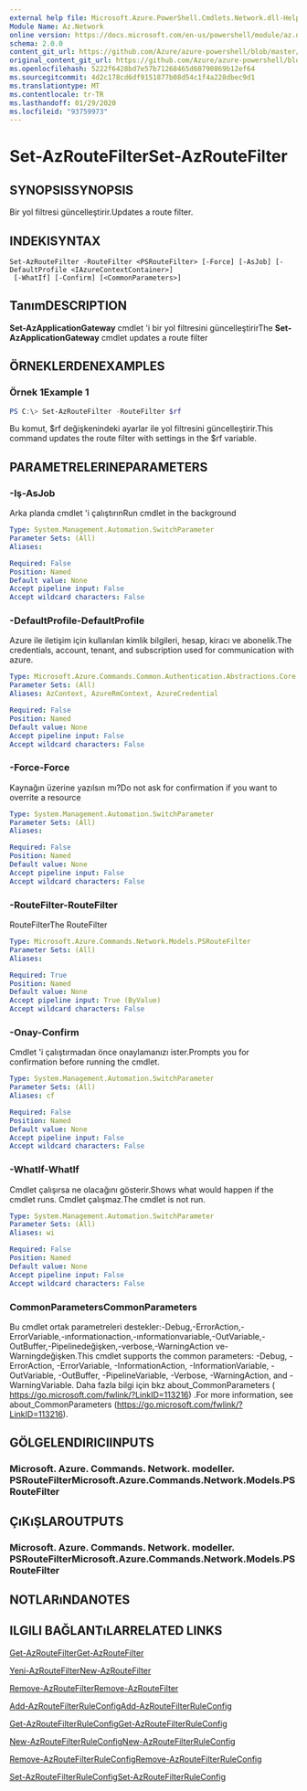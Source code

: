 ```yaml
---
external help file: Microsoft.Azure.PowerShell.Cmdlets.Network.dll-Help.xml
Module Name: Az.Network
online version: https://docs.microsoft.com/en-us/powershell/module/az.network/set-azroutefilter
schema: 2.0.0
content_git_url: https://github.com/Azure/azure-powershell/blob/master/src/Network/Network/help/Set-AzRouteFilter.md
original_content_git_url: https://github.com/Azure/azure-powershell/blob/master/src/Network/Network/help/Set-AzRouteFilter.md
ms.openlocfilehash: 5222f6428bd7e57b71268465d60790869b12ef64
ms.sourcegitcommit: 4d2c178cd6df9151877b08d54c1f4a228dbec9d1
ms.translationtype: MT
ms.contentlocale: tr-TR
ms.lasthandoff: 01/29/2020
ms.locfileid: "93759973"
---
```

# <span data-ttu-id="45da1-101">Set-AzRouteFilter</span><span class="sxs-lookup"><span data-stu-id="45da1-101">Set-AzRouteFilter</span></span>

## <span data-ttu-id="45da1-102">SYNOPSIS</span><span class="sxs-lookup"><span data-stu-id="45da1-102">SYNOPSIS</span></span>
<span data-ttu-id="45da1-103">Bir yol filtresi güncelleştirir.</span><span class="sxs-lookup"><span data-stu-id="45da1-103">Updates a route filter.</span></span>

## <span data-ttu-id="45da1-104">INDEKI</span><span class="sxs-lookup"><span data-stu-id="45da1-104">SYNTAX</span></span>

```
Set-AzRouteFilter -RouteFilter <PSRouteFilter> [-Force] [-AsJob] [-DefaultProfile <IAzureContextContainer>]
 [-WhatIf] [-Confirm] [<CommonParameters>]
```

## <span data-ttu-id="45da1-105">Tanım</span><span class="sxs-lookup"><span data-stu-id="45da1-105">DESCRIPTION</span></span>
<span data-ttu-id="45da1-106">**Set-AzApplicationGateway** cmdlet 'i bir yol filtresini güncelleştirir</span><span class="sxs-lookup"><span data-stu-id="45da1-106">The **Set-AzApplicationGateway** cmdlet updates a route filter</span></span>

## <span data-ttu-id="45da1-107">ÖRNEKLERDEN</span><span class="sxs-lookup"><span data-stu-id="45da1-107">EXAMPLES</span></span>

### <span data-ttu-id="45da1-108">Örnek 1</span><span class="sxs-lookup"><span data-stu-id="45da1-108">Example 1</span></span>
```powershell
PS C:\> Set-AzRouteFilter -RouteFilter $rf
```

<span data-ttu-id="45da1-109">Bu komut, $rf değişkenindeki ayarlar ile yol filtresini güncelleştirir.</span><span class="sxs-lookup"><span data-stu-id="45da1-109">This command updates the route filter with settings in the $rf variable.</span></span>

## <span data-ttu-id="45da1-110">PARAMETRELERINE</span><span class="sxs-lookup"><span data-stu-id="45da1-110">PARAMETERS</span></span>

### <span data-ttu-id="45da1-111">-Iş</span><span class="sxs-lookup"><span data-stu-id="45da1-111">-AsJob</span></span>
<span data-ttu-id="45da1-112">Arka planda cmdlet 'i çalıştırın</span><span class="sxs-lookup"><span data-stu-id="45da1-112">Run cmdlet in the background</span></span>

```yaml
Type: System.Management.Automation.SwitchParameter
Parameter Sets: (All)
Aliases:

Required: False
Position: Named
Default value: None
Accept pipeline input: False
Accept wildcard characters: False
```

### <span data-ttu-id="45da1-113">-DefaultProfile</span><span class="sxs-lookup"><span data-stu-id="45da1-113">-DefaultProfile</span></span>
<span data-ttu-id="45da1-114">Azure ile iletişim için kullanılan kimlik bilgileri, hesap, kiracı ve abonelik.</span><span class="sxs-lookup"><span data-stu-id="45da1-114">The credentials, account, tenant, and subscription used for communication with azure.</span></span>

```yaml
Type: Microsoft.Azure.Commands.Common.Authentication.Abstractions.Core.IAzureContextContainer
Parameter Sets: (All)
Aliases: AzContext, AzureRmContext, AzureCredential

Required: False
Position: Named
Default value: None
Accept pipeline input: False
Accept wildcard characters: False
```

### <span data-ttu-id="45da1-115">-Force</span><span class="sxs-lookup"><span data-stu-id="45da1-115">-Force</span></span>
<span data-ttu-id="45da1-116">Kaynağın üzerine yazılsın mı?</span><span class="sxs-lookup"><span data-stu-id="45da1-116">Do not ask for confirmation if you want to overrite a resource</span></span>

```yaml
Type: System.Management.Automation.SwitchParameter
Parameter Sets: (All)
Aliases:

Required: False
Position: Named
Default value: None
Accept pipeline input: False
Accept wildcard characters: False
```

### <span data-ttu-id="45da1-117">-RouteFilter</span><span class="sxs-lookup"><span data-stu-id="45da1-117">-RouteFilter</span></span>
<span data-ttu-id="45da1-118">RouteFilter</span><span class="sxs-lookup"><span data-stu-id="45da1-118">The RouteFilter</span></span>

```yaml
Type: Microsoft.Azure.Commands.Network.Models.PSRouteFilter
Parameter Sets: (All)
Aliases:

Required: True
Position: Named
Default value: None
Accept pipeline input: True (ByValue)
Accept wildcard characters: False
```

### <span data-ttu-id="45da1-119">-Onay</span><span class="sxs-lookup"><span data-stu-id="45da1-119">-Confirm</span></span>
<span data-ttu-id="45da1-120">Cmdlet 'i çalıştırmadan önce onaylamanızı ister.</span><span class="sxs-lookup"><span data-stu-id="45da1-120">Prompts you for confirmation before running the cmdlet.</span></span>

```yaml
Type: System.Management.Automation.SwitchParameter
Parameter Sets: (All)
Aliases: cf

Required: False
Position: Named
Default value: None
Accept pipeline input: False
Accept wildcard characters: False
```

### <span data-ttu-id="45da1-121">-WhatIf</span><span class="sxs-lookup"><span data-stu-id="45da1-121">-WhatIf</span></span>
<span data-ttu-id="45da1-122">Cmdlet çalışırsa ne olacağını gösterir.</span><span class="sxs-lookup"><span data-stu-id="45da1-122">Shows what would happen if the cmdlet runs.</span></span> <span data-ttu-id="45da1-123">Cmdlet çalışmaz.</span><span class="sxs-lookup"><span data-stu-id="45da1-123">The cmdlet is not run.</span></span>

```yaml
Type: System.Management.Automation.SwitchParameter
Parameter Sets: (All)
Aliases: wi

Required: False
Position: Named
Default value: None
Accept pipeline input: False
Accept wildcard characters: False
```

### <span data-ttu-id="45da1-124">CommonParameters</span><span class="sxs-lookup"><span data-stu-id="45da1-124">CommonParameters</span></span>
<span data-ttu-id="45da1-125">Bu cmdlet ortak parametreleri destekler:-Debug,-ErrorAction,-ErrorVariable,-ınformationaction,-ınformationvariable,-OutVariable,-OutBuffer,-Pipelinedeğişken,-verbose,-WarningAction ve-Warningdeğişken.</span><span class="sxs-lookup"><span data-stu-id="45da1-125">This cmdlet supports the common parameters: -Debug, -ErrorAction, -ErrorVariable, -InformationAction, -InformationVariable, -OutVariable, -OutBuffer, -PipelineVariable, -Verbose, -WarningAction, and -WarningVariable.</span></span> <span data-ttu-id="45da1-126">Daha fazla bilgi için bkz about_CommonParameters ( https://go.microsoft.com/fwlink/?LinkID=113216) .</span><span class="sxs-lookup"><span data-stu-id="45da1-126">For more information, see about_CommonParameters (https://go.microsoft.com/fwlink/?LinkID=113216).</span></span>

## <span data-ttu-id="45da1-127">GÖLGELENDIRICI</span><span class="sxs-lookup"><span data-stu-id="45da1-127">INPUTS</span></span>

### <span data-ttu-id="45da1-128">Microsoft. Azure. Commands. Network. modeller. PSRouteFilter</span><span class="sxs-lookup"><span data-stu-id="45da1-128">Microsoft.Azure.Commands.Network.Models.PSRouteFilter</span></span>

## <span data-ttu-id="45da1-129">ÇıKıŞLAR</span><span class="sxs-lookup"><span data-stu-id="45da1-129">OUTPUTS</span></span>

### <span data-ttu-id="45da1-130">Microsoft. Azure. Commands. Network. modeller. PSRouteFilter</span><span class="sxs-lookup"><span data-stu-id="45da1-130">Microsoft.Azure.Commands.Network.Models.PSRouteFilter</span></span>

## <span data-ttu-id="45da1-131">NOTLARıNDA</span><span class="sxs-lookup"><span data-stu-id="45da1-131">NOTES</span></span>

## <span data-ttu-id="45da1-132">ILGILI BAĞLANTıLAR</span><span class="sxs-lookup"><span data-stu-id="45da1-132">RELATED LINKS</span></span>

[<span data-ttu-id="45da1-133">Get-AzRouteFilter</span><span class="sxs-lookup"><span data-stu-id="45da1-133">Get-AzRouteFilter</span></span>](./Get-AzRouteFilter.md)

[<span data-ttu-id="45da1-134">Yeni-AzRouteFilter</span><span class="sxs-lookup"><span data-stu-id="45da1-134">New-AzRouteFilter</span></span>](./New-AzRouteFilter.md)

[<span data-ttu-id="45da1-135">Remove-AzRouteFilter</span><span class="sxs-lookup"><span data-stu-id="45da1-135">Remove-AzRouteFilter</span></span>](./Remove-AzRouteFilter.md)

[<span data-ttu-id="45da1-136">Add-AzRouteFilterRuleConfig</span><span class="sxs-lookup"><span data-stu-id="45da1-136">Add-AzRouteFilterRuleConfig</span></span>](./Add-AzRouteFilterRuleConfig.md)

[<span data-ttu-id="45da1-137">Get-AzRouteFilterRuleConfig</span><span class="sxs-lookup"><span data-stu-id="45da1-137">Get-AzRouteFilterRuleConfig</span></span>](./Get-AzRouteFilterRuleConfig.md)

[<span data-ttu-id="45da1-138">New-AzRouteFilterRuleConfig</span><span class="sxs-lookup"><span data-stu-id="45da1-138">New-AzRouteFilterRuleConfig</span></span>](./New-AzRouteFilterRuleConfig.md)

[<span data-ttu-id="45da1-139">Remove-AzRouteFilterRuleConfig</span><span class="sxs-lookup"><span data-stu-id="45da1-139">Remove-AzRouteFilterRuleConfig</span></span>](./Remove-AzRouteFilterRuleConfig.md)

[<span data-ttu-id="45da1-140">Set-AzRouteFilterRuleConfig</span><span class="sxs-lookup"><span data-stu-id="45da1-140">Set-AzRouteFilterRuleConfig</span></span>](./Set-AzRouteFilterRuleConfig.md)

